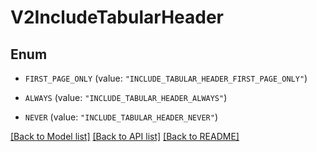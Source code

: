 # V2IncludeTabularHeader

## Enum


* `FIRST_PAGE_ONLY` (value: `"INCLUDE_TABULAR_HEADER_FIRST_PAGE_ONLY"`)

* `ALWAYS` (value: `"INCLUDE_TABULAR_HEADER_ALWAYS"`)

* `NEVER` (value: `"INCLUDE_TABULAR_HEADER_NEVER"`)


[[Back to Model list]](../README.md#documentation-for-models) [[Back to API list]](../README.md#documentation-for-api-endpoints) [[Back to README]](../README.md)



